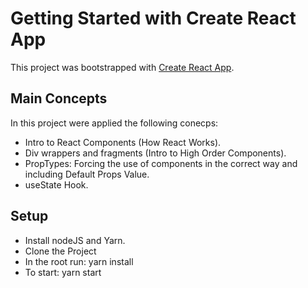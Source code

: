 # Getting Started with Create React App

This project was bootstrapped with [Create React App](https://github.com/facebook/create-react-app).

## Main Concepts

In this project were applied the following conecps:
- Intro to React Components (How React Works).
- Div wrappers and fragments (Intro to High Order Components).
- PropTypes: Forcing the use of components in the correct way and including Default Props Value.
- useState Hook.
  

## Setup
- Install nodeJS and Yarn.
- Clone the Project
- In the root run: yarn install
- To start: yarn start